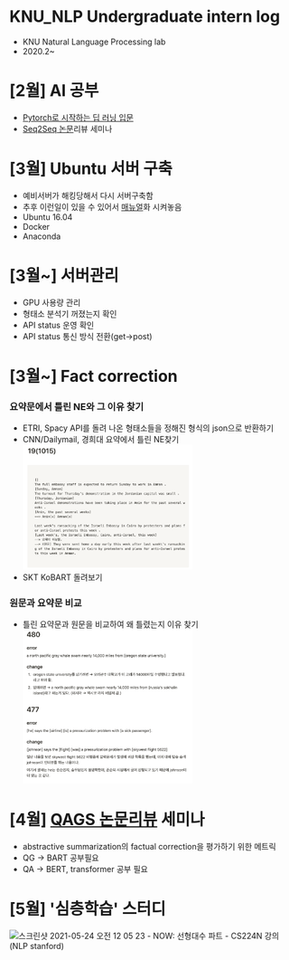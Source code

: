# KNU_NLP Undergraduate intern log
- KNU Natural Language Processing lab 
- 2020.2~

# [2월] AI 공부
- [Pytorch로 시작하는 딥 러닝 입문](https://wikidocs.net/book/2788)
- [Seq2Seq 논문](seq2seq.pdf)리뷰 세미나

# [3월] Ubuntu 서버 구축

- 예비서버가 해킹당해서 다시 서버구축함
- 추후 이런일이 있을 수 있어서 [매뉴얼](https://www.notion.so/Ubuntu-16-04-server-0a8543df4cb141f986e7b09d181188f2)화 시켜놓음
- Ubuntu 16.04
- Docker
- Anaconda

# [3월~] 서버관리
- GPU 사용량 관리
- 형태소 분석기 꺼졌는지 확인
- API status 운영 확인
- API status 통신 방식 전환(get->post)

# [3월~] Fact correction
### 요약문에서 틀린 NE와 그 이유 찾기
- ETRI, Spacy API를 돌려 나온 형태소들을 정해진 형식의 json으로 반환하기
- CNN/Dailymail, 경희대 요약에서 틀린 NE찾기
  <img width="300" src = "NE.png">
- SKT KoBART 돌려보기

### 원문과 요약문 비교
- 틀린 요약문과 원문을 비교하여 왜 틀렸는지 이유 찾기
  <img width="300" src = "요약원문.png">

# [4월] [QAGS 논문리뷰](https://www.notion.so/Asking-and-Answering-Questions-to-Evaluate-the-Factual-Consistency-of-Summaries-9396ef72bfdb42c5a7303ac961923eda) 세미나
- abstractive summarization의 factual correction을 평가하기 위한 메트릭
- QG -> BART 공부필요
- QA -> BERT, transformer 공부 필요

# [5월] '심층학습' 스터디
<img width="198" alt="스크린샷 2021-05-24 오전 12 05 23" src="https://user-images.githubusercontent.com/70755576/119265957-ca5e7f80-bc23-11eb-9998-c0026b5c6d1e.png">
- NOW: 선형대수 파트
- CS224N 강의(NLP stanford)
